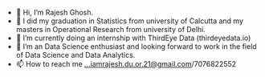 - 👋 Hi, I’m Rajesh Ghosh.
- 👀 I did my graduation in Statistics from university of Calcutta and my masters in Operational Research from university of Delhi.
- 🌱 I’m currently doing an internship with ThirdEye Data (thirdeyedata.io)
- 💞️ I’m an Data Science enthusiast and looking forward to work in the field of Data Science and Data Analytics.
- 📫 How to reach me ...iamrajesh.du.or.21@gmail.com/7076822552

<!---
rajesh249/rajesh249 is a ✨ special ✨ repository because its `README.md` (this file) appears on your GitHub profile.
You can click the Preview link to take a look at your changes.
--->
